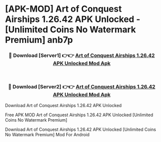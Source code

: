 # [APK-MOD] Art of Conquest   Airships 1.26.42 APK Unlocked - [Unlimited Coins No Watermark Premium] anb7p



<div align="center">
<h3>🔴 Download [Server1] 👉👉 <a href="https://momento.my/?title=Art_of_Conquest___Airships_1.26.42_APK_Unlocked">Art of Conquest   Airships 1.26.42 APK Unlocked Mod Apk</a></h3><br>

<h3>🔴 Download [Server2] 👉👉 <a href="https://momento.my/?title=Art_of_Conquest___Airships_1.26.42_APK_Unlocked">Art of Conquest   Airships 1.26.42 APK Unlocked Mod Apk</a></h3>
</div>



Download Art of Conquest   Airships 1.26.42 APK Unlocked 

Free APK MOD Art of Conquest   Airships 1.26.42 APK Unlocked [Unlimited Coins No Watermark Premium]

Download Art of Conquest   Airships 1.26.42 APK Unlocked [Unlimited Coins No Watermark Premium] Mod For Android
